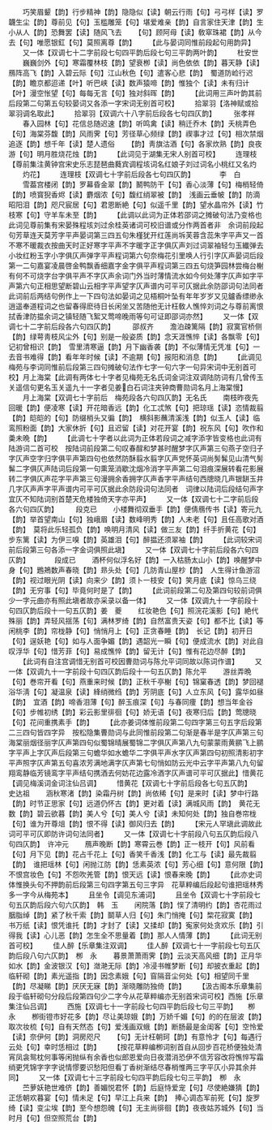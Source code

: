 <!-- { "loadSidebar": true } -->
　　巧笑眉颦【韵】行步精神【韵】隐隐似【读】朝云行雨【句】弓弓样【读】罗韤生尘【韵】尊前见【句】玉槛雕笼【句】堪爱难亲【韵】自言家住天津【韵】生小从人【韵】恐舞罢【读】随风飞去
　　【句】顾阿母【读】敎窣珠裙【韵】从今去【句】唯愿银釭【句】莫照离尊【韵】
　　【此与晏词同惟前段起句用韵异】
　　又一体【双调七十二字前段七句四平韵后段七句三平韵两叶韵】
　　杜安世
　　巍巍剑外【句】寒霜覆林枝【韵】望衰栁【读】尚色依依【韵】暮天静【读】鴈阵高飞【韵】入碧云际【句】江山秋色【句】遣客心悲【韵】　蜀道防崄行迟【韵】瞻京都迢递【叶】听巴峡【读】数声猿啼【韵】惟独个【读】未有归计【叶】漫空怅望【句】每每无言【句】独对斜晖【韵】
　　【此词用三声叶韵其前后段第二句第五句较晏词又各添一字宋词无别首可校】
　　拾翠羽【洛神赋或拾翠羽调名取此】
　　拾翠羽【双调六十八字前后段各七句四仄韵】　　　张孝祥
　　春入园林【句】花信总随迟速【韵】听鸣禽【读】稍迁乔木【韵】夭桃弄色【句】海棠芬馥【韵】风雨霁【句】芳径草心频绿【韵】禊事才过【句】相次禁烟追逐【韵】想千年【读】楚人遗俗
　　【韵】靑旗沽酒【句】各家炊熟【韵】良夜游【句】明月胜烧花烛【韵】
　　【此词见于湖集无宋人别首可校】
　　连理枝【尊前集注黄钟宫宋史乐志琵琶曲蕤宾调程垓词名红娘子刘过词名小桃红又名灼
　　灼花】
　　连理枝【双调七十字前后段各七句四仄韵】　　　　李　白
　　雪葢宫楼闭【韵】罗幕昏金翠【韵】鬭鸭防干【句】香心淡薄【句】梅梢轻倚【韵】喷寳猊香烬【读】麝烟浓【句】馥红绡翠被【韵】　浅画云垂帔【韵】防滴昭阳泪【韵】咫尺宸居【句】君恩断絶【句】似遥千里【韵】望水晶帘外【读】竹枝寒【句】守羊车未至【韵】
　　【此调以此词为正体若邵词之摊破句法乃变格也此词见尊前集有宋晏殊程垓刘过余桂英诸词可校旧谱或分作两首者非　余词前段起句芳草连天莫芳字平声晏词第三四五句朱槿犹开红莲尚坼芙蓉含蕊朱字平声又一首不寒不暖裁衣按曲天时正好寒字平声不字暖字正字俱仄声刘过词翠袖轻匀玉纎弹去小妆红粉玉字小字俱仄声弹字平声程词第六句奈梅花引里唤人行引字仄声晏词后段第一二句嘉宴凌晨啓金鸭飘香细嘉字金字俱平声程词第三四五句烧笋园林尝梅台榭有何不可烧字台字俱平声不字仄声余词门外当时薄情流水如今何处薄字仄声如字平声第六句正相思望断碧山云相字平声望字仄声谱内可平可仄据此余防邵词句法同者　此词前后两结句例作上一下四句法如晏词之见梧桐叶坠有年年岁岁又见鑪香缥缈永逍遥奉道程词之也留春得麽待日长闲坐又苦随他无计枉敎人憔悴刘词之与尊前离恨拭香津防揾余词之镇轻随飞絮又莺啼晚雨等句可证即邵词亦然】
　　又一体【双调七十二字前后段各六句四仄韵】　　　邵叔齐
　　澹泊疎篱隔【韵】寂寞官桥侧【韵】绿萼靑枝风尘外【句】别是一般姿质【韵】念天涯憔悴【读】各飘零【句】记初曾相识【韵】　雪里清寒逼【韵】月下幽香袭【韵】不似薄情无凭准【句】一去音书难得【韵】看年年时候【读】不逾期【句】报阳和消息【韵】
　　【此调见梅苑与李词同惟前后段第三四句摊破句法作七字一句六字一句异宋词中无别首可校】月上海棠【此调有两体七十字者见梅苑无名氏词金词注双调陆防词有几曾传玉关遥信句更名玉关遥九十一字者见姜白石词注夹钟商曹勋词名月上海棠慢】
　　月上海棠【双调七十字前后　梅苑段各六句四仄韵】无名氏
　　南枝昨夜先回暖【韵】便凌寒【读】开花暗香远【韵】化工忒煞【句】把琼瑶【读】恣情裁翦【韵】皑皑的【句】防缀梢头又徧【韵】　横斜影蘸清溪浅【韵】似玉人【读】临鸾照粉面【韵】大家休折【句】且迟留【读】对花开宴【韵】祝东风【句】吹作和羮未晩【韵】
　　【此调七十字者以此词为正体若段词之减字添字皆变格也此词有陆游词二首可校　按陆词前段第二句叹春酲和梦甚时醒梦字仄声第三句燕子空归子字仄声空字归字俱平声第四句也依然防酥翦水翦字仄声党怀英词尚髣髴见山清气髣髴二字俱仄声陆词后段第一句熏笼消歇沈烟冷消字平声第二句泪痕深展转看花影展转二字俱仄声花字平声第三句漫拥余香拥字仄声香字平声结句西牕晓几声银缾玉井几字仄声声字平声谱内可平可仄据此余防段词句法同者　词律以陆词后段结句声字宜仄不知陆词别首楚天危楼独倚天字亦平声】
　　又一体【双调七十二字前后段各六句四仄韵】　　　段克已
　　小楼舞彻双垂手【韵】便倩鴈传书【读】寄元九【韵】举首望南山【句】独峨眉【读】数峰明秀【韵】人未老【句】且任高歌对酒【韵】　莫将此乐轻孤负【韵】唤明月清风【读】做三友【韵】纤手折黄花【句】步东篱【读】为伊三嗅【韵】英雄泪【句】醉揾还须翠袖【韵】
　　【此词较宋词前后段第三句各添一字金词俱照此塡】
　　又一体【双调七十字前后段各六句四仄韵】　　　　段成已
　　酒杯何似浮名好【韵】一入枯肠太山小【韵】唤醒梦中身【句】鶗鴂数声春晓【韵】昻头处【句】几防青山屋杪【韵】　人生得计鱼游沼【韵】视过眼光阴【读】向来少【韵】须卜一枝安【句】笑月底【读】惊乌三绕【韵】无穷事【句】毕竟何时是了【韵】
　　【此词前段第二句及第四句较前词俱少一字元曲亦有照此塡者故亦采录以备一体】
　　又一体【双调九十一字前段十句四仄韵后段十一句五仄韵】姜　夔
　　红妆艳色【句】照浣花溪影【句】絶代殊丽【韵】弄轻风揺荡【句】满林罗绮【韵】自然富贵天姿【句】都不比【读】等闲桃李【韵】帘栊静【句】悄悄月上【句】正贪春睡【韵】　长记【韵】初开日【句】逞妖艳【句】如与人面争媚【韵】遇韶光一瞬【句】便成流水【韵】对此自叹浮华【句】惜芳菲【句】易成憔悴【韵】留无计【句】惟有花边尽醉【韵】
　　【此词有自注宫调惜无别首可校因曹勋词与陈允平词同故以陈词作谱】
　　又一体【双调九十一字前段十句四仄韵后段十一句五仄韵】陈允平
　　游丝弄晩【句】巻帘开看【句】燕重来时候【韵】正秋千亭榭【句】锦窠春透【韵】梦回褪浴华淸【句】凝温泉【读】綘绡微绉【韵】芳阴底【句】人立东风【句】露华如昼【韵】　宜酒【韵】啼香泪薄【句】醉玉痕深【句】与春同痩【韵】想当年金谷【句】步帷初绣【韵】彩云影里徘徊【句】娇无语【句】夜寒归后【韵】莺牕晓【句】花间重携素手【韵】
　　【此亦姜词体惟前段第二句四字第三句五字后段第二三四句皆四字异　按松隐集曹勋词与此同惟前段第二句渐是春半是字仄声第三句海棠丽烟径丽字仄声第四句似蜀锦晴展蜀锦二字俱仄声第八九句蒙蒙雨黄鹂飞上鹂字平声上字仄声后段第三句蟾华如水蟾华二字俱平声水字仄声第四句初照清影初字平声照字仄声第五句喜浓芳满地满字仄声第七句悄如防云光中云字平声第八九句留翔鸾静临芳镜鸾字平声结句携酒去何妨花边露冷酒字仄声谱可平可仄据此】惜黄花【调见梅溪词金词注仙吕调】
　　惜黄花【双调七十字前后段各七句五仄韵】　　　　史达祖
　　涵秋寒渚【韵】染霜丹树【韵】尚依稀【句】是来时【读】梦中行路【韵】时节正思家【句】远道仍怀古【韵】更对着【读】满城风雨【韵】　黄花无数【韵】碧云欲暮【韵】美人兮【句】美人兮【读】未知何处【韵】独自巻帘栊【句】谁为开尊俎【韵】恨不得【读】御风归去【韵】
　　【宋元人罕塡此调故此词可平可仄即防许词句法同者】
　　又一体【双调七十字前段八句五仄韵后段八句四仄韵】　许冲元
　　鴈声晚断【韵】寒霄云巻【韵】正一枝开【句】风前看【句】月下见【韵】花占千花上【句】香笑千香浅【韵】化工与【读】最先裁翦【韵】　谁把瑶林【句】闲抛江防【韵】恁素英浓【句】芳心细【句】意何限【韵】不恨宫妆色【句】不怨吹羌管【韵】恨天远【读】恨春来晚【韵】
　　【此亦史词体惟换头句不押韵前后段第三句四字第五句三字异　花草粹编后段起句谁把瑶林秀多一字今从梅苑本】
　　且坐令【调见东浦词】
　　且坐令【双调七十字前段七句五仄韵后段六句六仄韵】　韩　玉
　　闲院落【韵】悮了清明约【韵】杏花雨过胭脂绰【韵】紧了秋千索【韵】鬬草人归【句】朱门悄掩【句】棃花寂寞【韵】　书万纸【读】恨凭谁托【韵】才封了【读】又揉却【韵】寃家何处贪欢乐【韵】引得我【读】心儿恶【韵】怎生全不思量着【韵】那人人情薄【韵】
　　【此词无别首可校】
　　佳人醉【乐章集注双调】
　　佳人醉【双调七十一字前段七句五仄韵后段八句六仄韵】　栁　永
　　暮景萧萧雨霁【韵】云淡天高风细【韵】正月华如水【韵】金波银汉【句】潋滟无际【韵】冷浸书帷梦断【句】却披衣重起【韵】　临轩砌【韵】素光遥指【韵】因念素娥【句】窅隔音尘何处【句】相望同千里【韵】尽凝睇【韵】厌厌无寐【韵】渐晓雕防独倚【韵】
　　【汲古阁本乐章集前段于临轩砌句分段后段第四句少二字今从花草粹编亦无别首宋词可校】西施【乐章集注仙吕调】
　　西施【双调七十一字前段七句四平韵后段七句三平韵】　　栁　永
　　栁街镫市好花多【韵】尽让美琼娥【韵】万娇千媚【句】的的在层波【韵】取次妆梳【句】自有天然态【句】爱浅画双蛾【韵】断肠最是金闺客【句】空怜爱【读】奈伊何【韵】洞房咫尺
　　【句】无计枉朝珂【韵】有意怜才【句】每遇行云处【句】幸时恁相过【韵】
　　【按花草粹编栁词别首自从回步百花桥便独处清宵凤衾鸳枕何事等闲抛纵有余香也似郎恩爱向日夜潜消恐伊不信芳容改将憔悴写霜绡更凭锦字字字说情憀要识愁阳但看丁香树渐结尽春梢惟两三字平仄小异其余并同】
　　又一体【双调七十三字前段七句四平韵后段七句三平韵】　栁　永
　　苎萝妖艳世难侪【韵】善媚悦君怀【韵】后庭恃爱宠【句】尽使絶嫌猜【韵】正恁朝欢暮宴【句】情未足【句】早江上兵来【韵】　捧心调态军前死【句】旋罗绮【读】变尘埃【韵】至今想怨魄【句】无主尚徘徊【韵】夜夜姑苏城外【句】当时月【句】但空照荒台【韵】
